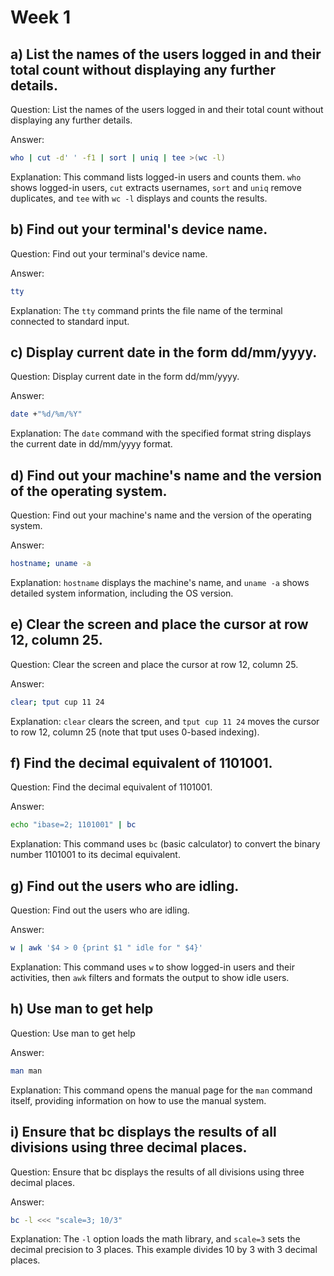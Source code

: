 # Week 1

## a) List the names of the users logged in and their total count without displaying any further details.

Question: List the names of the users logged in and their total count without displaying any further details.

Answer:
```bash
who | cut -d' ' -f1 | sort | uniq | tee >(wc -l)
```

Explanation: This command lists logged-in users and counts them. `who` shows logged-in users, `cut` extracts usernames, `sort` and `uniq` remove duplicates, and `tee` with `wc -l` displays and counts the results.

## b) Find out your terminal's device name.

Question: Find out your terminal's device name.

Answer:
```bash
tty
```

Explanation: The `tty` command prints the file name of the terminal connected to standard input.

## c) Display current date in the form dd/mm/yyyy.

Question: Display current date in the form dd/mm/yyyy.

Answer:
```bash
date +"%d/%m/%Y"
```

Explanation: The `date` command with the specified format string displays the current date in dd/mm/yyyy format.

## d) Find out your machine's name and the version of the operating system.

Question: Find out your machine's name and the version of the operating system.

Answer:
```bash
hostname; uname -a
```

Explanation: `hostname` displays the machine's name, and `uname -a` shows detailed system information, including the OS version.

## e) Clear the screen and place the cursor at row 12, column 25.

Question: Clear the screen and place the cursor at row 12, column 25.

Answer:
```bash
clear; tput cup 11 24
```

Explanation: `clear` clears the screen, and `tput cup 11 24` moves the cursor to row 12, column 25 (note that tput uses 0-based indexing).

## f) Find the decimal equivalent of 1101001.

Question: Find the decimal equivalent of 1101001.

Answer:
```bash
echo "ibase=2; 1101001" | bc
```

Explanation: This command uses `bc` (basic calculator) to convert the binary number 1101001 to its decimal equivalent.

## g) Find out the users who are idling.

Question: Find out the users who are idling.

Answer:
```bash
w | awk '$4 > 0 {print $1 " idle for " $4}'
```

Explanation: This command uses `w` to show logged-in users and their activities, then `awk` filters and formats the output to show idle users.

## h) Use man to get help

Question: Use man to get help

Answer:
```bash
man man
```

Explanation: This command opens the manual page for the `man` command itself, providing information on how to use the manual system.

## i) Ensure that bc displays the results of all divisions using three decimal places.

Question: Ensure that bc displays the results of all divisions using three decimal places.

Answer:
```bash
bc -l <<< "scale=3; 10/3"
```

Explanation: The `-l` option loads the math library, and `scale=3` sets the decimal precision to 3 places. This example divides 10 by 3 with 3 decimal places.